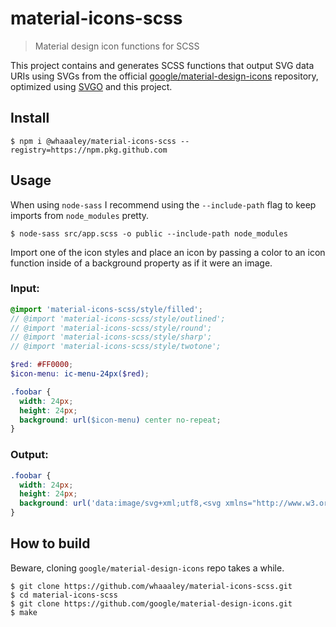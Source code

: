 
# material-icons-scss

> Material design icon functions for SCSS

This project contains and generates SCSS functions that output SVG data URIs using SVGs from the official [google/material-design-icons](https://github.com/google/material-design-icons) repository, optimized using [SVGO](https://github.com/svg/svgo) and this project.

## Install

```
$ npm i @whaaaley/material-icons-scss --registry=https://npm.pkg.github.com
```

## Usage

When using `node-sass` I recommend using the `--include-path` flag to keep imports from `node_modules` pretty.

```
$ node-sass src/app.scss -o public --include-path node_modules
```

Import one of the icon styles and place an icon by passing a color to an icon function inside of a background property as if it were an image.

### Input:

```scss
@import 'material-icons-scss/style/filled';
// @import 'material-icons-scss/style/outlined';
// @import 'material-icons-scss/style/round';
// @import 'material-icons-scss/style/sharp';
// @import 'material-icons-scss/style/twotone';

$red: #FF0000;
$icon-menu: ic-menu-24px($red);

.foobar {
  width: 24px;
  height: 24px;
  background: url($icon-menu) center no-repeat;
}
```

### Output:

```css
.foobar {
  width: 24px;
  height: 24px;
  background: url('data:image/svg+xml;utf8,<svg xmlns="http://www.w3.org/2000/svg" viewBox="0 0 24 24"><path fill="#F00" d="M3 18h18v-2H3v2zm0-5h18v-2H3v2zm0-7v2h18V6H3z"/></svg>') center no-repeat;
}
```

## How to build

Beware, cloning `google/material-design-icons` repo takes a while.

```
$ git clone https://github.com/whaaaley/material-icons-scss.git
$ cd material-icons-scss
$ git clone https://github.com/google/material-design-icons.git
$ make
```
